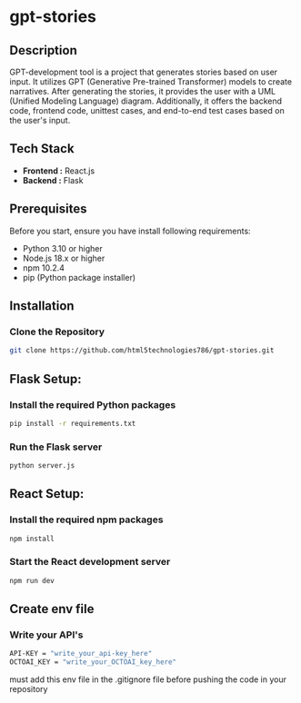 
# gpt-stories

## Description
GPT-development tool is a project that generates stories based on user input. It utilizes GPT (Generative Pre-trained Transformer) models to create narratives. After generating the stories, it provides the user with a UML (Unified Modeling Language) diagram. Additionally, it offers the backend code, frontend code, unittest cases, and end-to-end test cases based on the user's input.


## Tech Stack
- **Frontend :** React.js
- **Backend :** Flask

## Prerequisites
Before you start, ensure you have install following requirements:
- Python 3.10 or higher
- Node.js 18.x or higher
- npm 10.2.4
- pip (Python package installer)

## Installation

### Clone the Repository
```bash
git clone https://github.com/html5technologies786/gpt-stories.git
```

## Flask Setup:
### Install the required Python packages
```bash
pip install -r requirements.txt
```
### Run the Flask server
```bash
python server.js
```
## React Setup:
### Install the required npm packages
```bash
npm install
```
### Start the React development server
```bash
npm run dev
```

## Create env file

### Write your API's
```bash
API-KEY = "write_your_api-key_here"
OCTOAI_KEY = "write_your_OCTOAI_key_here"
```

must add this env file in the .gitignore file before pushing the code in your repository
